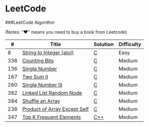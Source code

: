 LeetCode
========

###LeetCode Algorithm

(Notes: "&hearts;" means you need to buy a book from Leetcode)


| # | Title | Solution | Difficulty |
|---| ----- | -------- | ---------- |
|8|[String to Integer (atoi)](https://leetcode.com/problems/string-to-integer-atoi/) | [C](./algorithms/c/string_to_integer_8.c)|Easy|
|338|[Counting Bits](https://leetcode.com/problems/counting-bits/)| [C](./algorithms/c/counting_bits_338.c)|Medium|
|136|[Single Number](https://leetcode.com/problems/single-number/)| [C](./algorithms/c/single_number_136.c)|Medium|
|167|[Two Sum II](https://leetcode.com/problems/two-sum-ii-input-array-is-sorted/)| [C](./algorithms/c/two_sum_II_167.c)|Medium|
|260|[Single Number III](https://leetcode.com/problems/single-number-iii/)| [C](./algorithms/c/single_number_III_260.c)|Medium|
|382|[Linked List Random Node](https://leetcode.com/problems/linked-list-random-node/)| [C](./algorithms/c/linked_list_random_node_382.c)|Medium|
|384|[Shuffle an Array](https://leetcode.com/problems/shuffle-an-array/)| [C](./algorithms/c/shuffle_an_array_384.c)|Medium|
|238|[Product of Array Except Self](https://leetcode.com/problems/product-of-array-except-self/)| [C](./algorithms/c/product_of_array_except_self_238.c)|Medium|
|347|[Top K Frequent Elements](https://leetcode.com/problems/top-k-frequent-elements/)| [C++](./algorithms/c++/top_k_frequent_elements_347.cpp)|Medium|